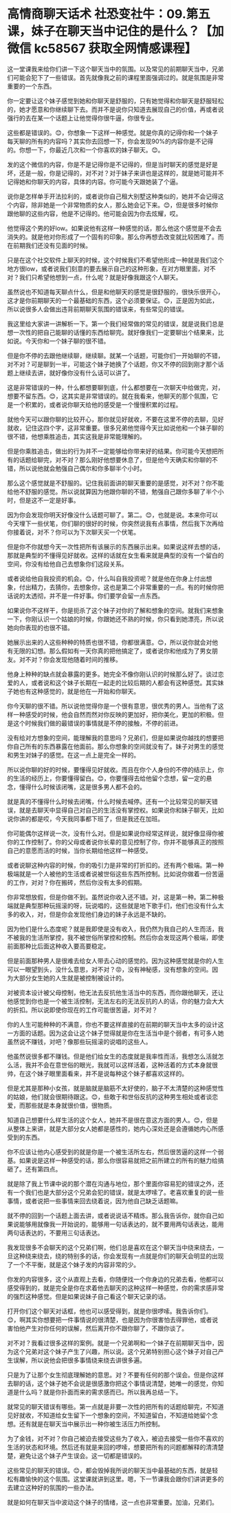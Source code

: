 # 高情商聊天话术 社恐变社牛：09.第五课，妹子在聊天当中记住的是什么？【加微信 kc58567 获取全网情感课程】

这一堂课我来给你们讲一下这个聊天当中的氛围。以及常见的前期聊天当中，兄弟们可能会犯下了一些错误。首先就像我之前的课程里面强调过的。就是氛围是非常重要的一个东西。

你一定要让这个妹子感觉到她和你聊天是舒服的，只有她觉得和你聊天是舒服轻松的，她才愿意和你继续聊下去。而并不是说你只知道去展现自己的价值，再或者说强行的去在某一个话题上让他觉得你很牛逼，你很专业。

这些都是错误的。😊，你想象一下这样一种感觉。就是你真的记得你和一个妹子每天聊的所有的内容吗？其实你去回想一下，你会发现90%的内容你是不记得的。你想一下，你最近几次和一个你喜欢的妹子聊天。😊。

发的这个微信的内容，你是不是记得你是不记得的，但是当时聊天的感觉是好是坏，还是一般，你是记得的，对不对？对于妹子来讲也是这样的，就是她可能并不记得她和你聊天的内容，具体的内容。你可能今天跟她装了个逼。

说你是怎样单手开法拉利的，或者说你自己租大别墅这种类似的，她并不会记得这个内容，除非她是一个非常物质的女人，那么她会记下来。😊，但是很多时候你跟他聊的这些内容，他是不记得的。他可能会因为你去炫耀，哎。

他觉得这个男的好low。如果说他有这样一种感觉的话，那么他这个感觉是不会去消失的。就是他对你形成了一个固有的印象。那么你再想去改变就比较困难了。而在前期我们还没有见面的时候。

只是在这个社交软件上聊天的时候，这个时候我们不希望他形成一种就是我们这个地方很low，或者说我们刻意的要去展示自己的这种形象，在对方眼里面，对不对？我们只希望他想到一点，什么呢？就是好像我跟这个人聊天。

虽然说也不知道每天聊点什么，但是和他聊天的感觉是很舒服的，很快乐很开心，这才是你前期聊天的一个最基础的东西，这个必须要保证。😊，正是因为如此，所以说很多人会做出违背前期聊天氛围的错误来，有些常见的错误。

我这里给大家讲一讲解析一下。第一个我们经常做的常见的错误，就是说我们总是想一次性的把自己能聊的话懂的东西给聊完。就好像我们一定要聊出个结果来，比如说。今天你和一个妹子聊的很不错。

但是你不停的去跟他继续聊，继续聊。就某一个话题，可能你们一开始聊的不错，对不对？可是聊到一半，可能这个妹子她换了个话题，你又不停的回到刚才那个话题上继续去讲，就好像你没有什么话可以讲了。

这是非常错误的一种，什么都想要聊到底，什么都想要在一次聊天中给做完，对，想要不留东西。😊，这其实是非常错误的。就在我看来，他聊天的那个氛围，它是一个积累的，或者说你聊天给他的感受是一个慢慢积累的过程。

就他今天可以跟你聊的比较开心，那你就见好就收，不要在这里不停的去聊，见好就收，记住这四个字，这非常重要。很多兄弟他觉得今天比如说他和一个妹子聊的很不错，他想乘胜追击，其实这我是非常能理解的。

但是你乘胜追击，做出的行为并不一定能够给你带来好的结果。你可能今天想把所有的话题给聊完，对不对？那么刚好他想要休息了，但是他今天确实和你聊的不错，所以说他就会勉强自己偶尔和你多聊半个小时。

那么这个感觉就是不舒服的。记住我前面讲的聊天重要的是感觉，对不对？你不能给他不舒服的感觉。所以说就算因为他跟你聊的不错，勉强自己跟你多聊了半个小时，但是这不一定是好事。

因为你会发现你明天好像没什么话题可聊了。第二。😊，也就是说。本来你可以今天埋下一些伏笔，你们聊的很好的时候，你突然说我有点事情，然后我下次再给你接着说，对不？你可以为下次聊天买一个伏笔。

但是你不你就想今天一次性把所有该展示的东西展示出来。如果说这样去想的话，那就是典型的不懂得见好就收。这样的话就在女生看来就是典型的没有一个留白的空间，你没有给他自己去想象你们这段关系。

或者说给他自我投资的机会。😊，什么叫自我投资呢？就是他在你身上付出想象，付出精力，去猜你，去想象你，这也是第二个非常重要的一点。有的时候你把话说的太透彻，并不是一件好事。你们要学会留一点东西。

如果说你不这样干，你是扼杀了这个妹子对你的了解和想象的空间。就我们来想象一下，你刚认识一个姑娘的时候，你跟她还不熟的时候，你只看到她漂亮，所以说她向你表现的也很不错。

她展示出来的人这些种种的特质也很不错，你都很满意。😊，所以说你就会对他有无限的幻想。那么假如有一天你真的把他搞定了，或者说你和他成为了男女朋友。对不对？你会发现他随着时间的推移。

他身上种种的缺点就会暴露的更多。她完全不像你刚认识的时候那么好了。谈过恋爱的人，或者说和这个妹子长期在一起走的比较后期的人都会有这种感觉。其实妹子她也有这种感觉的，就是他在一开始和你聊天。

你今天聊的很不错。所以说他觉得你是一个很有意思，很优秀的男人。当他有了这样一种感受的时候，他会自然而然对你反映的更加好，把你美化，更加的积极。但是这个时候我们做的最错误的事情就是不停的接触，不停的前进。

没有给对方想象的空间，能理解我的意思吗？兄弟们，但是如果说你越找的想要把你自己所有的东西暴露在他面前。那么你想象的空间就没有了。妹子对男生的感觉和男生对妹子的感觉。在这一点上是完全一样的。

所以说你聊的好的时候，要懂得见好就收。而且在你个人身份的不停的结示上，你的生活的经历上，你要懂得留白。😊，你要懂得去给他留个念想，留一定的悬念，懂得什么时候该闭嘴，这是很多男人都不会的。

就是真的不懂得什么时候去闭嘴，什么时候去喊停。还有一个比较常见的聊天错误，就是去聊天中显得自己对自己的生活没有掌控权。如果说你和妹子聊天，比如说你讲的都是哎，今天我同事都下班了，但是我还在加班。

你可能偶尔这样说一次，没有什么对。但是如果说你经常这样说，就好像显得你被你的工作控制了。你的父母或者说你长辈的意见控制了你，你并不能够真正的按照自己的意愿而活的时候，当你长期给他这样一种感受。

或者说聊这种内容的时候，你的吸引力是非常的打折扣的。还有两个极端。第一种极端就是一个人被他的生活或者说被世俗这些东西所控制。比如说你做着一份苦逼的工作，对对？你在搬砖，然后你没有太多的假期。

你非常想放假，但是你做不到。虽然说你收入还不错。对，这是第一种。第二种极端就是典型那种玩摇滚的呀，玩说唱的，这些就是地下歌手们，他们也没有什么太多的收入，对，但是你会发现他们身边的妹子永远是不缺的。

因为他们是什么态度呢？就是我即使是没有收入，我仍然为我自己的人生而活，我不被我的生活所掌控，我不被世俗所掌控和控制。然后你会发现这两个极端，即使前面那种比后面这种收入要高要稳定。

但是前面那种男人是很难去给女人带去心动的感觉的。因为这种感觉就是你的人生可以一眼望到头，没什么意思，对不对？😡，没有神秘感，没有想象的空间。因为大部分女生她的人生就是被控制被设计的。

对被资本设计被父母控制，他无法去反抗他生活当中的东西，而你跟他聊天，还让他感觉到你也是一个被生活控制，无法左右的无法反抗的人的话，你的魅力会大大的折扣。所以说即使你现在的工作可能很苦逼，对不对？

你的人生可能种种的不满意，你也不要这样直接的在前期的聊天当中太多的设计这一方面的话题。因为这会让这个妹子觉得就是你在生活当中是个弱者，有可多人她虽然说不赚钱，对吧？像那些玩摇滚的说唱的这些人。

他虽然说很多都不赚钱。但是他们给女生的态度就是我率性而活，我想怎么活就怎么活，我并不会在意世俗的眼光，我就可以这样活着，这种活着的方式本身就很帅，在这个妹子眼里面看来，并不是说每种这个妹子都喜欢这样的。

但是尤其是那种小女孩，就是脑就是脑筋不太好使的，脑子不太清楚的这种感觉性的姑娘，他们就会很期待跟这。😊，些敢于和世俗反抗的这种男生相处或者谈恋爱，而那些就是本身就很价值，很物质。

知道自己想要什么样生活的这个女人，她并不是很在意这方面的男人。😊，但是从整体上来讲，就是大部分女人她都是感性的，她内心深处还是会遵循她内心所感受到的东西。

你不应该让他内心感受到的就是你是一个被生活所左右，然后很苦逼的这样一个弱基。如果说是这样一种感受的话，那么你很容易就把之前所建立的所有的魅力给搞砸了。还有第四点。

就是除了我上节课中说的那个潜在沟通与地位，那个里面你容易犯的错误之外，还有一个我们也是大部分这个兄弟会犯的错误，就是太啰嗦了。老喜欢重复的说一些事情，或者说把一些事情来回去绕着说，因为他自己缺乏话题嘛。

就不停的回到一个话题上面去讲，或者说说话不精炼。那么我告诉你，就你自己如果说能够用就像我一开始说的，能够用一句话表达的，就不要用两句话表达，能用两句话表达的，不要用三句话表达。

我发现很多不会聊天的这个兄弟们啊，他们总是喜欢在这个聊天当中绕来绕去，一旦这种绕来绕去，绕的特别多的话，你会发现有一点就是你们的聊天会明显的出现了一个不平衡，就是这个妹子发的内容非常的少。

你发的内容很多，这个从直观上去看，你随便找一个你身边的兄弟去看，他都可以感受得到的，就是完全是你在求着他去聊天的这种这样一种感觉，你的需求感非常的强烈这种感觉。但是如果说妹子自己看这个聊天记录的话。

打开你们这个聊天对话框，他也可以感受得到，就是你很啰嗦。我告诉你们。😊，啊其实你想要把一件事情说的很清楚，也是因为你很害怕去得罪他，或者说害怕他产生对你任何的误解，然后离开你不跟你聊了，不跟你谈了。

对不对？我看过很多这样的案例。就是一个兄弟啊和一个妹子在前期聊天当中，因为这个兄弟对这个妹子产生了兴趣，所以说。这个兄弟特别担心这个妹子对自己产生误解，所以说他会把很多事情绕来绕去讲很多遍。

只是为了让那个女生彻底理解她的意思。对？不要有任何的那个误会。但是你这样去聊的话，这个妹子她不会说是很感激你把这个事情说清楚，她唯一的感觉，你知道是什么吗？就是你扑面而来的需求感而已。所以我再总结一下。

就常见的聊天错误有哪些。第一点就是非要一次性的把所有的话题给聊完，不知道见好就收，不知道给女生留下一个想象的空间，不知道留白，不知道给她留个念想。还有就是在聊天当中展示出一种你被生活压力所控制。

为了金钱，对不对？你自己被迫去接受这些为了收入，被迫去接受一些你不喜欢的生活的状态和环境。然后还有就是来回的啰嗦，想要把所有的问题都解释的清清楚楚，避免让这个妹子产生误会。这一切都是错误的。

这些常见的聊天的错误。😊，都会毁掉我所说的聊天当中最基础的东西，就是轻松有趣愉快的这个氛围。这堂课就讲到这里。嗯，下一节课我会跟你们讲讲更多的去建立这种好的氛围的一些办法。

就是如何在聊天当中波动这个妹子的情绪，这一点也非常重要。加油，兄弟们。